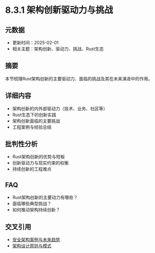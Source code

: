 # 8.3.1 架构创新驱动力与挑战

## 元数据

- 更新时间：2025-02-01
- 相关主题：架构创新、驱动力、挑战、Rust生态

## 摘要

本节梳理Rust架构创新的主要驱动力、面临的挑战及其在未来演进中的作用。

## 详细内容

- 架构创新的内外部驱动力（技术、业务、社区等）
- Rust生态下的创新实践
- 架构创新面临的主要挑战
- 工程案例与经验总结

## 批判性分析

- Rust架构创新的优势与短板
- 创新驱动力与现实约束的权衡
- 持续创新的工程难点

## FAQ

- Rust架构创新的主要动力有哪些？
- 面临哪些典型挑战？
- 如何推动架构持续创新？

## 交叉引用

- [安全架构案例与未来趋势](../07_security_auth/7.3.3_安全架构案例与未来趋势.md)
- [架构设计原则与模式](../01_architecture_principles.md)
